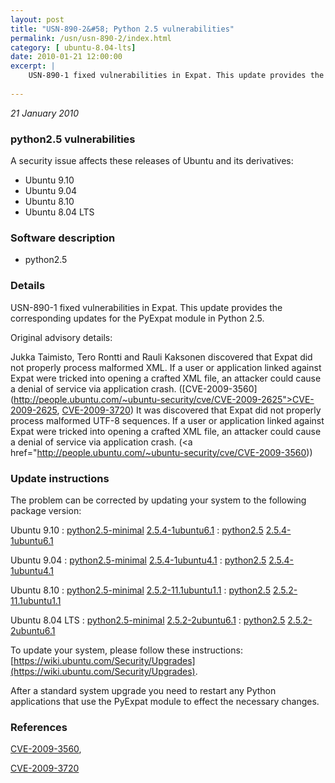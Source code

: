 ```yaml
---
layout: post
title: "USN-890-2&#58; Python 2.5 vulnerabilities"
permalink: /usn/usn-890-2/index.html
category: [ ubuntu-8.04-lts]
date: 2010-01-21 12:00:00
excerpt: |
    USN-890-1 fixed vulnerabilities in Expat. This update provides the corresponding updates for the PyExpat module in Python 2.5.
    
--- 
```

 
 

*21 January 2010*

### python2.5 vulnerabilities

A security issue affects these releases of Ubuntu and its derivatives:

* Ubuntu 9.10
* Ubuntu 9.04
* Ubuntu 8.10
* Ubuntu 8.04 LTS

### Software description

* python2.5 

### Details

USN-890-1 fixed vulnerabilities in Expat. This update provides the corresponding updates for the PyExpat module in Python 2.5.

Original advisory details:

 Jukka Taimisto, Tero Rontti and Rauli Kaksonen discovered that Expat did not properly process malformed XML. If a user or application linked against Expat were tricked into opening a crafted XML file, an attacker could cause a denial of service via application crash. ([CVE-2009-3560](http://people.ubuntu.com/~ubuntu-security/cve/CVE-2009-2625">CVE-2009-2625</a>, <a href="http://people.ubuntu.com/~ubuntu-security/cve/CVE-2009-3720">CVE-2009-3720</a>) It was discovered that Expat did not properly process malformed UTF-8 sequences. If a user or application linked against Expat were tricked into opening a crafted XML file, an attacker could cause a denial of service via application crash. (<a href="http://people.ubuntu.com/~ubuntu-security/cve/CVE-2009-3560)) 

### Update instructions

The problem can be corrected by updating your system to the following package version:

Ubuntu 9.10
 : [python2.5-minimal](https://launchpad.net/ubuntu/+source/python2.5) <span> [2.5.4-1ubuntu6.1](https://launchpad.net/ubuntu/+source/python2.5/2.5.4-1ubuntu6.1) </span> 
 : [python2.5](https://launchpad.net/ubuntu/+source/python2.5) <span> [2.5.4-1ubuntu6.1](https://launchpad.net/ubuntu/+source/python2.5/2.5.4-1ubuntu6.1) </span> 

Ubuntu 9.04
 : [python2.5-minimal](https://launchpad.net/ubuntu/+source/python2.5) <span> [2.5.4-1ubuntu4.1](https://launchpad.net/ubuntu/+source/python2.5/2.5.4-1ubuntu4.1) </span> 
 : [python2.5](https://launchpad.net/ubuntu/+source/python2.5) <span> [2.5.4-1ubuntu4.1](https://launchpad.net/ubuntu/+source/python2.5/2.5.4-1ubuntu4.1) </span> 

Ubuntu 8.10
 : [python2.5-minimal](https://launchpad.net/ubuntu/+source/python2.5) <span> [2.5.2-11.1ubuntu1.1](https://launchpad.net/ubuntu/+source/python2.5/2.5.2-11.1ubuntu1.1) </span> 
 : [python2.5](https://launchpad.net/ubuntu/+source/python2.5) <span> [2.5.2-11.1ubuntu1.1](https://launchpad.net/ubuntu/+source/python2.5/2.5.2-11.1ubuntu1.1) </span> 

Ubuntu 8.04 LTS
 : [python2.5-minimal](https://launchpad.net/ubuntu/+source/python2.5) <span> [2.5.2-2ubuntu6.1](https://launchpad.net/ubuntu/+source/python2.5/2.5.2-2ubuntu6.1) </span> 
 : [python2.5](https://launchpad.net/ubuntu/+source/python2.5) <span> [2.5.2-2ubuntu6.1](https://launchpad.net/ubuntu/+source/python2.5/2.5.2-2ubuntu6.1) </span> 

To update your system, please follow these instructions: [https://wiki.ubuntu.com/Security/Upgrades](https://wiki.ubuntu.com/Security/Upgrades).

After a standard system upgrade you need to restart any Python applications that use the PyExpat module to effect the necessary changes. 

### References

 
 [CVE-2009-3560](http://people.ubuntu.com/~ubuntu-security/cve/CVE-2009-3560), 

 [CVE-2009-3720](http://people.ubuntu.com/~ubuntu-security/cve/CVE-2009-3720)
 

